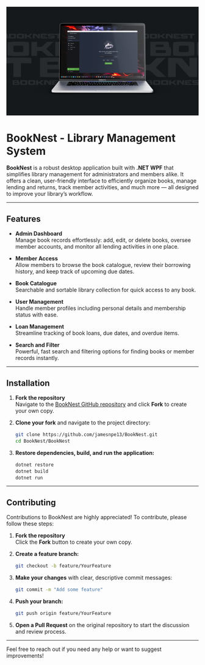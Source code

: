 ![BookNest Screenshot](mockup.png)

# BookNest - Library Management System

**BookNest** is a robust desktop application built with **.NET WPF** that simplifies library management for administrators and members alike. It offers a clean, user-friendly interface to efficiently organize books, manage lending and returns, track member activities, and much more — all designed to improve your library’s workflow.

---

## Features

- **Admin Dashboard**  
  Manage book records effortlessly: add, edit, or delete books, oversee member accounts, and monitor all lending activities in one place.

- **Member Access**  
  Allow members to browse the book catalogue, review their borrowing history, and keep track of upcoming due dates.

- **Book Catalogue**  
  Searchable and sortable library collection for quick access to any book.

- **User Management**  
  Handle member profiles including personal details and membership status with ease.

- **Loan Management**  
  Streamline tracking of book loans, due dates, and overdue items.

- **Search and Filter**  
  Powerful, fast search and filtering options for finding books or member records instantly.

---

## Installation

1. **Fork the repository**  
   Navigate to the [BookNest GitHub repository](https://github.com/jamesnpe13/BookNest) and click **Fork** to create your own copy.

2. **Clone your fork** and navigate to the project directory:

   ```bash
   git clone https://github.com/jamesnpe13/BookNest.git
   cd BookNest/BookNest
   ```

3. **Restore dependencies, build, and run the application:**

   ```bash
   dotnet restore
   dotnet build
   dotnet run
   ```

---

## Contributing

Contributions to BookNest are highly appreciated! To contribute, please follow these steps:

1. **Fork the repository**  
   Click the **Fork** button to create your own copy.

2. **Create a feature branch:**

   ```bash
   git checkout -b feature/YourFeature
   ```

3. **Make your changes** with clear, descriptive commit messages:

   ```bash
   git commit -m "Add some feature"
   ```

4. **Push your branch:**

   ```bash
   git push origin feature/YourFeature
   ```

5. **Open a Pull Request** on the original repository to start the discussion and review process.

---

Feel free to reach out if you need any help or want to suggest improvements!
